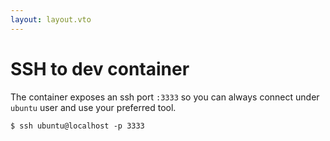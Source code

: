 ```yaml
---
layout: layout.vto
---
```


# SSH to dev container

The container exposes an ssh port `:3333` so you can always connect under `ubuntu` user and use your preferred tool.    


```shell
$ ssh ubuntu@localhost -p 3333
```